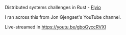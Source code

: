 Distributed systems challenges in Rust - [Flyio](https://fly.io/dist-sys/)

I ran across this from Jon Gjengset's YouTube channel.

Live-streamed in https://youtu.be/gboGyccRVXI
